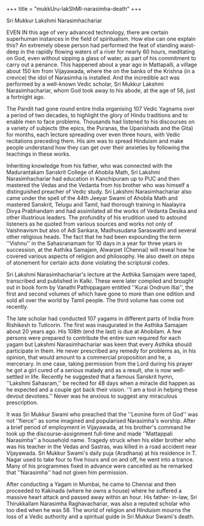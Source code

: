+++
title = "mukkUru-lakShMI-narasimha-death"
+++

Sri Mukkur Lakshmi Narasimhachariar

EVEN IN this age of very advanced technology, there are certain superhuman instances in the field of spiritualism. How else can one explain this? An extremely obese person had performed the feat of standing waist-deep in the rapidly flowing waters of a river for nearly 60 hours, meditating on God, even without sipping a glass of water, as part of his commitment to carry out a penance. This happened about a year ago in Mattapalli, a village about 150 km from Vijayawada, where the on the banks of the Krishna (in a crevice) the idol of Narasimha is installed. And the incredible act was performed by a well-known Vedic scholar, Sri Mukkur Lakshmi Narasimhachariar, whom God took away to his abode, at the age of 56, just a fortnight ago.

The Pandit had gone round entire India organising 107 Vedic Yagnams over a period of two decades, to highlight the glory of Hindu traditions and to enable men to face problems. Thousands had listened to his discourses on a variety of subjects (the epics, the Puranas, the Upanishads and the Gita) for months, each lecture spreading over even three hours, with Vedic recitations preceding them. His aim was to spread Hinduism and make people understand how they can get over their anxieties by following the teachings in these works.

Inheriting knowledge from his father, who was connected with the Madurantakam Sanskrit College of Ahobila Math, Sri Lakshmi Narasimhachariar had education in Kanchipuram up to PUC and then mastered the Vedas and the Vedanta from his brother who was himself a distinguished preacher of Vedic study. Sri Lakshmi Narasimhachariar also came under the spell of the 44th Jeeyar Swami of Ahobila Math and mastered Sanskrit, Telugu and Tamil, had thorough training in Naalayira Divya Prabhandam and had assimilated all the works of Vedanta Desika and other illustrious leaders. The profundity of his erudition used to astound listeners as he quoted from various sources and works not only of Vaishnavism but also of Adi Sankara, Madhusudana Saraswathi and several other religious heads. The fact that he had been expounding the term ''Vishnu'' in the Sahasranamam for 10 days in a year for three years in succession, at the Asthika Samajam, Alwarpet (Chennai) will reveal how he covered various aspects of religion and philosophy. He also dwelt on steps of atonement for certain acts done violating the scriptural codes.

Sri Lakshmi Narasimhachariar's lecture at the Asthika Samajam were taped, transcribed and published in Kalki. These were later compiled and brought out in book form by Vanathi Pathippagam entitled ''Kurai Ondrum Illai'', the first and second volumes of which have gone to more than one edition and sold all over the world by Tamil people. The third volume has come out recently.

The late scholar had conducted 107 yagams in different parts of India from Rishikesh to Tuticorin. The first was inaugurated in the Asthika Samajam about 20 years ago. His 108th (end the last) is due at Ahobilam. A few persons were prepared to contribute the entire sum required for each yagam but Lakshmi Narasimhachariar was keen that every Asthika should participate in them. He never prescribed any remedy for problems as, in his opinion, that would amount to a commercial proposition and he, a mercenary. In one case, taking permission from the Lord during his prayer he got a girl cured of a serious malady and as a result, she is now well- settled in life. Recently he suggested that a famous Sanskrit hymn, ''Lakshmi Sahasram,'' be recited for 48 days when a miracle did happen as he expected and a couple got back their vision. ''I am a tool in helping these devout devotees.'' Never was he anxious to suggest any miraculous prescription.

It was Sri Mukkur Swami who preached that the ''Leonine form of God'' was not ''fierce'' as some imagined and popularised Narasimha's worship. After a brief period of employment in Vijayawada, at his brother's command he took up the discourse-assignment full-time and made ''Mattappali Narasimha'' a household name. Tragedy struck when his elder brother who was his teacher in the Vedas and Sastras, was killed in a road accident near Vijayawada. Sri Mukkur Swami's daily puja (Aradhana) at his residence in T. Nagar used to take four to five hours and on and off, he went into a trance. Many of his programmes fixed in advance were cancelled as he remarked that ''Narasimha'' had not given him permission.

After conducting a Yagam in Mumbai, he came to Chennai and then proceeded to Kakinada (where he owns a house) where he suffered a massive heart attack and passed away within an hour. His father- in-law, Sri Thirukkallam Narasimha Raghavachariar, was also a reputed scholar who too died when he was 58. The world of religion and Hinduism mourns the loss of a Vedic authority and a spiritual guide in Sri Mukkur Swami's death.
